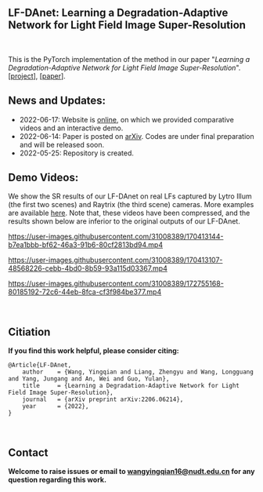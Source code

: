 ## LF-DAnet: Learning a Degradation-Adaptive Network for Light Field Image Super-Resolution
<br>

This is the PyTorch implementation of the method in our paper "*Learning a Degradation-Adaptive Network for Light Field Image Super-Resolution*". [[project](https://yingqianwang.github.io/LF-DAnet/)], [[paper](https://arxiv.org/pdf/2206.06214.pdf)].<br>

## News and Updates:
* 2022-06-17: Website is [online](https://yingqianwang.github.io/LF-DAnet/), on which we provided comparative videos and an interactive demo.
* 2022-06-14: Paper is posted on [arXiv](https://arxiv.org/pdf/2206.06214.pdf). Codes are under final preparation and will be released soon.
* 2022-05-25: Repository is created.


## Demo Videos:
We show the SR results of our LF-DAnet on real LFs captured by Lytro Illum (the first two scenes) and Raytrix (the third scene) cameras. More examples are available [here](https://github.com/YingqianWang/LF-DAnet/blob/main/demo_videos.md). Note that, these videos have been compressed, and the results shown below are inferior to the original outputs of our LF-DAnet.

https://user-images.githubusercontent.com/31008389/170413144-b7ea1bbb-bf62-46a3-91b6-80cf2813bd94.mp4

https://user-images.githubusercontent.com/31008389/170413107-48568226-cebb-4bd0-8b59-93a115d03367.mp4

https://user-images.githubusercontent.com/31008389/172755168-80185192-72c6-44eb-8fca-cf3f984be377.mp4

<br>


## Citiation
**If you find this work helpful, please consider citing:**
```
@Article{LF-DAnet,
    author    = {Wang, Yingqian and Liang, Zhengyu and Wang, Longguang and Yang, Jungang and An, Wei and Guo, Yulan},
    title     = {Learning a Degradation-Adaptive Network for Light Field Image Super-Resolution},
    journal   = {arXiv preprint arXiv:2206.06214}, 
    year      = {2022},   
}
```
<br>

## Contact
**Welcome to raise issues or email to [wangyingqian16@nudt.edu.cn](wangyingqian16@nudt.edu.cn) for any question regarding this work.**
